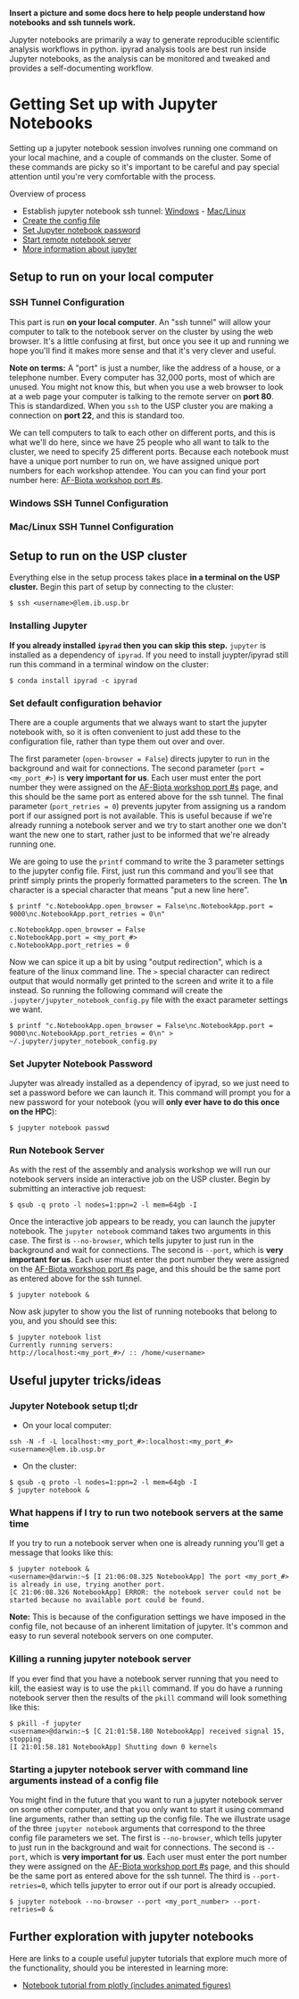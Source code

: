 **Insert a picture and some docs here to help people understand how notebooks and ssh tunnels work.**

Jupyter notebooks are primarily a way to generate reproducible 
scientific analysis workflows in python. ipyrad analysis tools 
are best run inside Jupyter notebooks, as the analysis can be 
monitored and tweaked and provides a self-documenting workflow.

# Getting Set up with Jupyter Notebooks
Setting up a jupyter notebook session involves running one command
on your local machine, and a couple of commands on the cluster. Some 
of these commands are picky so it's important to be careful and pay special 
attention until you're very comfortable with the process.

Overview of process
* Establish jupyter notebook ssh tunnel: [Windows](#windows-ssh-tunnel-configuration) - [Mac/Linux](#mac-ssh-tunnel-configuration)
* [Create the config file](#set-default-configuration-behavior)
* [Set Jupyter notebook password](#set-jupyter-notebook-password)
* [Start remote notebook server](#run-notebook-server)
* [More information about jupyter](#useful-jupyter-tricks/ideas)

## Setup to run on your local computer

### SSH Tunnel Configuration
This part is run **on your local computer**. An "ssh tunnel" will
allow your computer to talk to the notebook server on the cluster
by using the web browser. It's a little confusing at first, but 
once you see it up and running we hope you'll find it makes more
sense and that it's very clever and useful.

**Note on terms:** A "port" is just a number, like the address of
a house, or a telephone number. Every computer has 32,000 ports, most
of which are unused. You might not know this, but when you use a web
browser to look at a web page your computer is talking to the remote
server on **port 80**. This is standardized. When you `ssh` to the USP
cluster you are making a connection on **port 22**, and this is standard
too. 

We can tell computers to talk to each other on different ports, and 
this is what we'll do here, since we have 25 people who all want to 
talk to the cluster, we need to specify 25 different ports. Because 
each notebook must have a unique port number to run on, we have 
assigned unique port numbers for each workshop attendee. You can 
you can find your port number here: [AF-Biota workshop port #s](https://github.com/radcamp/radcamp.github.io/blob/master/AF-Biota/participants.txt). 

### Windows SSH Tunnel Configuration

### Mac/Linux SSH Tunnel Configuration

## Setup to run on the USP cluster

Everything else in the setup process takes place **in a terminal on
the USP cluster.** Begin this part of setup by connecting to the cluster:

```
$ ssh <username>@lem.ib.usp.br 
```

### Installing Jupyter

**If you already installed `ipyrad` then you can skip this step.** 
`jupyter` is installed as a dependency of `ipyrad`. If you 
need to install juypter/ipyrad still run this command in a terminal 
window on the cluster:
```
$ conda install ipyrad -c ipyrad
```

### Set default configuration behavior
There are a couple arguments that we always want to start the jupyter
notebook with, so it is often convenient to just add these to the
configuration file, rather than type them out over and over.

The first parameter (`open-browser = False`) directs jupyter to run in
the background and wait for connections. The second parameter (`port = <my_port_#>`) 
is **very important for us**. Each user must enter the port number
they were assigned on the [AF-Biota workshop port #s](https://github.com/radcamp/radcamp.github.io/blob/master/AF-Biota/participants.txt) page, and this should be the same port as entered
above for the ssh tunnel. The final parameter (`port_retries = 0`) 
prevents jupyter from assigning us a random port if our assigned port
is not available. This is useful because if we're already running
a notebook server and we try to start another one we don't want the new
one to start, rather just to be informed that we're already running one.

We are going to use the `printf` command to write the 3 parameter settings
to the jupyter config file. First, just run this command and you'll see
that printf simply prints the properly formatted parameters to the screen. 
The **\n** character is a special character that means "put a new line here".
```
$ printf "c.NotebookApp.open_browser = False\nc.NotebookApp.port = 9000\nc.NotebookApp.port_retries = 0\n"
```
    c.NotebookApp.open_browser = False
    c.NotebookApp.port = <my_port_#>
    c.NotebookApp.port_retries = 0

Now we can spice it up a bit by using "output redirection", which is a 
feature of the linux command line. The `>` special character can 
redirect output that would normally get printed to the screen and
write it to a file instead. So running the following command will
create the `.jupyter/jupyter_notebook_config.py` file with the 
exact parameter settings we want.
```
$ printf "c.NotebookApp.open_browser = False\nc.NotebookApp.port = 9000\nc.NotebookApp.port_retries = 0\n" > ~/.jupyter/jupyter_notebook_config.py
```

### Set Jupyter Notebook Password
Jupyter was already installed as a dependency of ipyrad, so we just 
need to set a password before we can launch it. This command will 
prompt you for a new password for your notebook (you will **only ever 
have to do this once on the HPC**):
```
$ jupyter notebook passwd
```

### Run Notebook Server
As with the rest of the assembly and analysis workshop we will run our
notebook servers inside an interactive job on the USP cluster. Begin
by submitting an interactive job request:
```
$ qsub -q proto -l nodes=1:ppn=2 -l mem=64gb -I
```
Once the interactive job appears to be ready, you can launch the jupyter
notebook. The `jupyter notebook` command takes two arguments in this 
case. The first is `--no-browser`, which tells jupyter to just run in
the background and wait for connections. The second is `--port`, which
is **very important for us**. Each user must enter the port number
they were assigned on the [AF-Biota workshop port #s](https://github.com/radcamp/radcamp.github.io/blob/master/AF-Biota/participants.txt) page, and this should be the same port as entered
above for the ssh tunnel.
```
$ jupyter notebook &
```
Now ask jupyter to show you the list of running notebooks that belong to you, 
and you should see this:
```
$ jupyter notebook list
Currently running servers:
http://localhost:<my_port_#>/ :: /home/<username>
```

## Useful jupyter tricks/ideas

### Jupyter Notebook setup tl;dr
* On your local computer:
```
ssh -N -f -L localhost:<my_port_#>:localhost:<my_port_#> <username>@lem.ib.usp.br
```
* On the cluster: 
```
$ qsub -q proto -l nodes=1:ppn=2 -l mem=64gb -I
$ jupyter notebook &
```

### What happens if I try to run two notebook servers at the same time
If you try to run a notebook server when one is already running you'll
get a message that looks like this:
```
$ jupyter notebook &
<username>@darwin:~$ [I 21:06:08.325 NotebookApp] The port <my_port_#> is already in use, trying another port.
[C 21:06:08.326 NotebookApp] ERROR: the notebook server could not be started because no available port could be found.
```
**Note:** This is because of the configuration settings we have imposed
in the config file, not because of an inherent limitation of jupyter. It's
common and easy to run several notebook servers on one computer.

### Killing a running jupyter notebook server
If you ever find that you have a notebook server running that you
need to kill, the easiest way is to use the `pkill` command. If you
do have a running notebook server then the results of the `pkill`
command will look something like this:
```
$ pkill -f jupyter
<username>@darwin:~$ [C 21:01:58.180 NotebookApp] received signal 15, stopping
[I 21:01:58.181 NotebookApp] Shutting down 0 kernels
```

### Starting a jupyter notebook server with command line arguments instead of a config file
You might find in the future that you want to run a jupyter notebook server
on some other computer, and that you only want to start it using command
line arguments, rather than setting up the config file. The we illustrate 
usage of the three `jupyter notebook` arguments that correspond to the 
three config file parameters we set. The first is `--no-browser`, which 
tells jupyter to just run in the background and wait for connections. 
The second is `--port`, which is **very important for us**. Each user must 
enter the port number they were assigned on the [AF-Biota workshop port #s](https://github.com/radcamp/radcamp.github.io/blob/master/AF-Biota/participants.txt) page, and this should be the same port as entered above for the ssh tunnel. The third is `--port-retries=0`, which tells 
jupyter to error out if our port is already occupied.
```
$ jupyter notebook --no-browser --port <my_port_number> --port-retries=0 &
```

## Further exploration with jupyter notebooks
Here are links to a couple useful jupyter tutorials that explore
much more of the functionality, should you be interested in learning
more:

* [Notebook tutorial from plotly (includes animated figures)](https://plot.ly/python/ipython-notebook-tutorial/)
